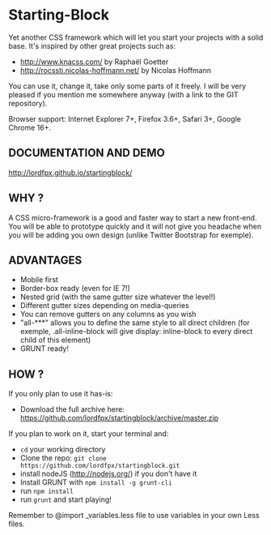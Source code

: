 Starting-Block
==============
Yet another CSS framework which will let you start your projects with a solid base. It's inspired by other great projects such as:
- http://www.knacss.com/ by Raphaël Goetter
- http://rocssti.nicolas-hoffmann.net/ by Nicolas Hoffmann

You can use it, change it, take only some parts of it freely. I will be very pleased if you mention me somewhere anyway (with a link to the GIT repository).

Browser support: Internet Explorer 7+, Firefox 3.6+, Safari 3+, Google Chrome 16+.


DOCUMENTATION AND DEMO
----------------------
http://lordfpx.github.io/startingblock/


WHY ?
-----
A CSS micro-framework is a good and faster way to start a new front-end. You will be able to prototype quickly and it will not give you headache when you will be adding you own design (unlike Twitter Bootstrap for exemple).


ADVANTAGES
----------
- Mobile first
- Border-box ready (even for IE 7!)
- Nested grid (with the same gutter size whatever the level!)
- Different gutter sizes depending on media-queries
- You can remove gutters on any columns as you wish
- "all-***" allows you to define the same style to all direct children (for exemple, .all-inline-block will give display: inline-block to every direct child of this element)
- GRUNT ready!


HOW ?
------
If you only plan to use it has-is:
- Download the full archive here: https://github.com/lordfpx/startingblock/archive/master.zip

If you plan to work on it, start your terminal and:
- `cd` your working directory
- Clone the repo: `git clone https://github.com/lordfpx/startingblock.git`
- install nodeJS (http://nodejs.org/) if you don't have it
- Install GRUNT with `npm install -g grunt-cli`
- run `npm install`
- run `grunt` and start playing!

Remember to @import _variables.less file to use variables in your own Less files.